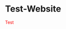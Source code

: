 # Test-Website

<!DOCTYPE html>
  <html>
    <head>
      <style>
      p { color: red};
      </style>
    </head>
    <body>
      <p> Test </p>
    </body
  </html>
